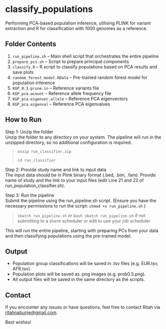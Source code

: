 # classify_populations
Performing PCA-based population inference, utilising PLINK for variant extraction and R for classification with 1000 genomes as a reference.

## Folder Contents
1. ``run_pipeline.sh`` – Main shell script that orchestrates the entire pipeline
2. ``prepare_pcs.sh`` – Script to prepare principal components
3. ``classify.R`` – R script to classify populations based on PCA results and save plots
4. ``random_forest_model.RData`` – Pre-trained random forest model for population inference
5. ``KGP_0.3.prune.in`` – Reference variants file
6. ``KGP_pca.acount`` – Reference allele frequency file
7. ``KGP_pca.eigenvec.allele`` – Reference PCA eigenvectors
8. ``KGP_pca.eigenval`` – Reference PCA eigenvalues

## How to Run
Step 1: Unzip the folder  
Unzip the folder to any directory on your system. The pipeline will run in the unzipped directory, so no additional configuration is required.  
> ``unzip run_classifier.zip``
> 
> ``cd run_classifier``

Step 2: Provide study name and link to input data  
The input data should be in Plink binary format (.bed, .bim, .fam). Provide name of study and the link to your input files (edit Line 21 and 22 of run_population_classifier.sh).  

Step 3: Run the pipeline  
Submit the pipeline using the run_pipeline.sh script. (Ensure you have the necessary permissions to run the script: ``chmod +x run_pipeline.sh`` )  
> ``sbatch run_pipeline.sh``
or
> ``bash sbatch run_pipeline.sh`` if not submitting to a slurm scheduler
or edit to use your job scheduler
 
This will run the entire pipeline, starting with preparing PCs from your data and then classifying populations using the pre-trained model.

## Output
- Population group classifications will be saved in .tsv files (e.g. EUR.tsv, AFR.tsv).
- Population plots will be saved as .png images (e.g. prob0.5.png).
- All output files will be saved in the same directory as the scripts.

## Contact
If you encounter any issues or have questions, feel free to contact Ritah via ritahnabunje@gmail.com. 

Best wishes!
